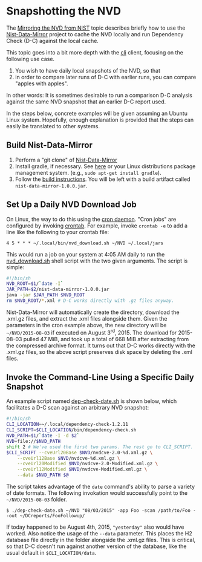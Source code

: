 Snapshotting the NVD
====================

The [Mirroring the NVD from NIST](./mirrornvd.html) topic describes briefly
how to use the [Nist-Data-Mirror](https://github.com/stevespringett/nist-data-mirror/)
project to cache the NVD locally and run Dependency Check (D-C) against the
local cache.

This topic goes into a bit more depth with the [cli](../dependency-check-cli/index.html)
client, focusing on the following use case.

1. You wish to have daily local snapshots of the NVD, so that
2. in order to compare later runs of D-C with earlier runs, you can compare
   "apples with apples".

In other words: It is sometimes desirable to run a comparison D-C analysis
against the same NVD snapshot that an earlier D-C report used.

In the steps below, concrete examples will be given assuming an Ubuntu Linux
system. Hopefully, enough explanation is provided that the steps can easily be
translated to other systems.

Build Nist-Data-Mirror
----------------------

1. Perform a "git clone" of [Nist-Data-Mirror](https://github.com/stevespringett/nist-data-mirror/)
2. Install gradle, if necessary. See [here](http://gradle.org/gradle-download/)
   or your Linux distributions package management system. (e.g.,
   `sudo apt-get install gradle`).
3. Follow the [build instructions](https://github.com/stevespringett/nist-data-mirror/blob/master/README.md#user-content-build).
   You will be left with a build artifact called `nist-data-mirror-1.0.0.jar`.

Set Up a Daily NVD Download Job
-------------------------------

On Linux, the way to do this using the [cron daemon](http://linux.die.net/man/8/cron).
"Cron jobs" are configured by invoking [crontab](http://linux.die.net/man/5/crontab).
For example, invoke `crontab -e` to add a line like the following to your
crontab file:

    4 5 * * * ~/.local/bin/nvd_download.sh ~/NVD ~/.local/jars

This would run a job on your system at 4:05 AM daily to run the
[nvd_download.sh](general/nvd_download.sh) shell script with the two given
arguments. The script is simple:

```sh
#!/bin/sh
NVD_ROOT=$1/`date -I`
JAR_PATH=$2/nist-data-mirror-1.0.0.jar
java -jar $JAR_PATH $NVD_ROOT
rm $NVD_ROOT/*.xml # D-C works directly with .gz files anyway.
```

Nist-Data-Mirror will automatically create the directory, download the
.xml.gz files, and extract the .xml files alongside them. Given the parameters
in the cron example above, the new directory will be `~/NVD/2015-08-03` if
executed on August 3<sup>rd</sup>, 2015. The download for 2015-08-03 pulled 47
MiB, and took up a total of 668 MiB after extracting from the compressed
archive format. It turns out that D-C works directly with the .xml.gz files,
so the above script preserves disk space by deleting the .xml files.

Invoke the Command-Line Using a Specific Daily Snapshot
-------------------------------------------------------

An example script named [dep-check-date.sh](general/dep-check-date.sh) is
shown below, which facilitates a D-C scan against an arbitrary NVD snapshot:

```sh
#!/bin/sh
CLI_LOCATION=~/.local/dependency-check-1.2.11
CLI_SCRIPT=$CLI_LOCATION/bin/dependency-check.sh
NVD_PATH=$1/`date -I -d $2`
NVD=file://$NVD_PATH
shift 2 # We've used the first two params. The rest go to CLI_SCRIPT.
$CLI_SCRIPT --cveUrl20Base $NVD/nvdcve-2.0-%d.xml.gz \
    --cveUrl12Base $NVD/nvdcve-%d.xml.gz \
    --cveUrl20Modified $NVD/nvdcve-2.0-Modified.xml.gz \
    --cveUrl12Modified $NVD/nvdcve-Modified.xml.gz \
    --data $NVD_PATH $@
```

The script takes advantage of the `date` command's ability to parse a variety
of date formats. The following invokation would successfully point to the
`~/NVD/2015-08-03` folder.

    $ ./dep-check-date.sh ~/NVD "08/03/2015" -app Foo -scan /path/to/Foo --out ~/DCreports/FooFollowup/

If today happened to be August 4th, 2015, `"yesterday"` also would have
worked. Also notice the usage of the `--data` parameter. This places the H2
database file directly in the folder alongside the .xml.gz files. This is
critical, so that D-C doesn't run against another version of the database,
like the usual default in `$CLI_LOCATION/data`.